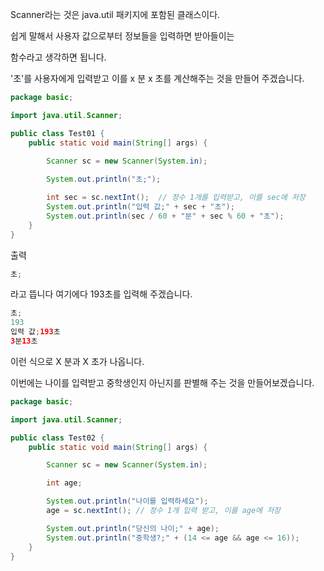 
Scanner라는 것은 java.util 패키지에 포함된 클래스이다.

쉽게 말해서 사용자 값으로부터 정보들을 입력하면 받아들이는

함수라고 생각하면 됩니다.
 

'초'를 사용자에게 입력받고 이를 x 분 x 초를 계산해주는 것을 만들어 주겠습니다.

```java
package basic;

import java.util.Scanner;

public class Test01 {
	public static void main(String[] args) {
	   
        Scanner sc = new Scanner(System.in);

		System.out.println("초;");

		int sec = sc.nextInt();  // 정수 1개를 입력받고, 이를 sec에 저장
		System.out.println("입력 값;" + sec + "초");
		System.out.println(sec / 60 + "분" + sec % 60 + "초");
	}
}

```

출력

```java
초;
```

라고 뜹니다 여기에다 193초를 입력해 주겠습니다.
 
 ```java
초;
193
입력 값;193초
3분13초
```

이런 식으로 X 분과 X 초가 나옵니다.


이번에는 나이를 입력받고 중학생인지 아닌지를 판별해 주는 것을 만들어보겠습니다.
 
```java
package basic;

import java.util.Scanner;

public class Test02 {
	public static void main(String[] args) {

		Scanner sc = new Scanner(System.in);

		int age;

		System.out.println("나이를 입력하세요");
		age = sc.nextInt(); // 정수 1개 입력 받고, 이를 age에 저장

		System.out.println("당신의 나이;" + age);
		System.out.println("중학생?;" + (14 <= age && age <= 16));
	}
}

```

